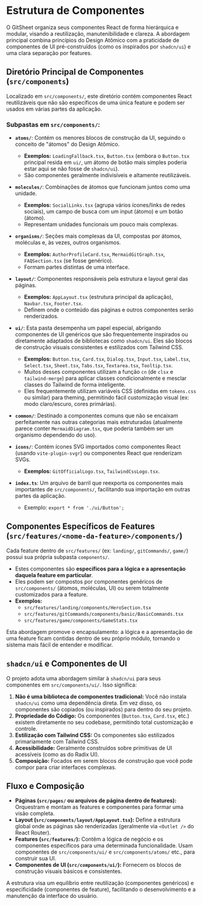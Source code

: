 # Estrutura de Componentes

O GitSheet organiza seus componentes React de forma hierárquica e modular, visando a reutilização, manutenibilidade e clareza. A abordagem principal combina princípios do Design Atômico com a praticidade de componentes de UI pré-construídos (como os inspirados por `shadcn/ui`) e uma clara separação por features.

## Diretório Principal de Componentes (`src/components`)

Localizado em `src/components/`, este diretório contém componentes React reutilizáveis que não são específicos de uma única feature e podem ser usados em várias partes da aplicação.

### Subpastas em `src/components/`:

*   **`atoms/`**: Contém os menores blocos de construção da UI, seguindo o conceito de "átomos" do Design Atômico.
    *   **Exemplos:** `LoadingFallback.tsx`, `Button.tsx` (embora o `Button.tsx` principal resida em `ui/`, um átomo de botão mais simples poderia estar aqui se não fosse de `shadcn/ui`).
    *   São componentes geralmente indivisíveis e altamente reutilizáveis.

*   **`molecules/`**: Combinações de átomos que funcionam juntos como uma unidade.
    *   **Exemplos:** `SocialLinks.tsx` (agrupa vários ícones/links de redes sociais), um campo de busca com um input (átomo) e um botão (átomo).
    *   Representam unidades funcionais um pouco mais complexas.

*   **`organisms/`**: Seções mais complexas da UI, compostas por átomos, moléculas e, às vezes, outros organismos.
    *   **Exemplos:** `AuthorProfileCard.tsx`, `MermaidGitGraph.tsx`, `FAQSection.tsx` (se fosse genérico).
    *   Formam partes distintas de uma interface.

*   **`layout/`**: Componentes responsáveis pela estrutura e layout geral das páginas.
    *   **Exemplos:** `AppLayout.tsx` (estrutura principal da aplicação), `Navbar.tsx`, `Footer.tsx`.
    *   Definem onde o conteúdo das páginas e outros componentes serão renderizados.

*   **`ui/`**: Esta pasta desempenha um papel especial, abrigando componentes de UI genéricos que são frequentemente inspirados ou diretamente adaptados de bibliotecas como `shadcn/ui`. Eles são blocos de construção visuais consistentes e estilizados com Tailwind CSS.
    *   **Exemplos:** `Button.tsx`, `Card.tsx`, `Dialog.tsx`, `Input.tsx`, `Label.tsx`, `Select.tsx`, `Sheet.tsx`, `Tabs.tsx`, `Textarea.tsx`, `Tooltip.tsx`.
    *   Muitos desses componentes utilizam a função `cn` (de `clsx` e `tailwind-merge`) para aplicar classes condicionalmente e mesclar classes do Tailwind de forma inteligente.
    *   Eles frequentemente utilizam variáveis CSS (definidas em `tokens.css` ou similar) para theming, permitindo fácil customização visual (ex: modo claro/escuro, cores primárias).

*   **`common/`**: Destinado a componentes comuns que não se encaixam perfeitamente nas outras categorias mais estruturadas (atualmente parece conter `MermaidDiagram.tsx`, que poderia também ser um organismo dependendo do uso).

*   **`icons/`**: Contém ícones SVG importados como componentes React (usando `vite-plugin-svgr`) ou componentes React que renderizam SVGs.
    *   **Exemplos:** `GitOfficialLogo.tsx`, `TailwindCssLogo.tsx`.

*   **`index.ts`**: Um arquivo de barril que reexporta os componentes mais importantes de `src/components/`, facilitando sua importação em outras partes da aplicação.
    *   Exemplo: `export * from './ui/Button';`

## Componentes Específicos de Features (`src/features/<nome-da-feature>/components/`)

Cada feature dentro de `src/features/` (ex: `landing/`, `gitCommands/`, `game/`) possui sua própria subpasta `components/`.

*   Estes componentes são **específicos para a lógica e a apresentação daquela feature em particular**.
*   Eles podem ser compostos por componentes genéricos de `src/components/` (átomos, moléculas, UI) ou serem totalmente customizados para a feature.
*   **Exemplos:**
    *   `src/features/landing/components/HeroSection.tsx`
    *   `src/features/gitCommands/components/basic/BasicCommands.tsx`
    *   `src/features/game/components/GameStats.tsx`

Esta abordagem promove o encapsulamento: a lógica e a apresentação de uma feature ficam contidas dentro de seu próprio módulo, tornando o sistema mais fácil de entender e modificar.

## `shadcn/ui` e Componentes de UI

O projeto adota uma abordagem similar à `shadcn/ui` para seus componentes em `src/components/ui/`. Isso significa:

1.  **Não é uma biblioteca de componentes tradicional:** Você não instala `shadcn/ui` como uma dependência direta. Em vez disso, os componentes são copiados (ou inspirados) para dentro do seu projeto.
2.  **Propriedade do Código:** Os componentes (`Button.tsx`, `Card.tsx`, etc.) existem diretamente no seu codebase, permitindo total customização e controle.
3.  **Estilização com Tailwind CSS:** Os componentes são estilizados primariamente com Tailwind CSS.
4.  **Acessibilidade:** Geralmente construídos sobre primitivas de UI acessíveis (como as do Radix UI).
5.  **Composição:** Focados em serem blocos de construção que você pode compor para criar interfaces complexas.

## Fluxo e Composição

*   **Páginas (`src/pages/` ou arquivos de página dentro de features):** Orquestram e montam as features e componentes para formar uma visão completa.
*   **Layout (`src/components/layout/AppLayout.tsx`):** Define a estrutura global onde as páginas são renderizadas (geralmente via `<Outlet />` do React Router).
*   **Features (`src/features/`):** Contêm a lógica de negócio e os componentes específicos para uma determinada funcionalidade. Usam componentes de `src/components/ui/` e `src/components/atoms/` etc., para construir sua UI.
*   **Componentes de UI (`src/components/ui/`):** Fornecem os blocos de construção visuais básicos e consistentes.

A estrutura visa um equilíbrio entre reutilização (componentes genéricos) e especificidade (componentes de feature), facilitando o desenvolvimento e a manutenção da interface do usuário. 